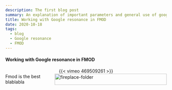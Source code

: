 ```yaml
---
description: The first blog post
summary: An explanation of important parameters and general use of google resonance in FMOD. 
title: Working with Google resonance in FMOD
date: 2020-10-18
tags:
  - blog
  - Google resonance
  - FMOD
---
```

<html>
<body>
<h4>Working with Google resonance in FMOD</h4>

<center>
{{< vimeo 469509261 >}}

<br>

</center>
<img src="Document/GitHub/frederikbjorn.com/content/posts/working-with-google-resonance-in-fmod/fireplace-folder-structure.png" alt="fireplace-folder" align="right" width="350" height="35">
Fmod is the best blablabla

<body>
<html>